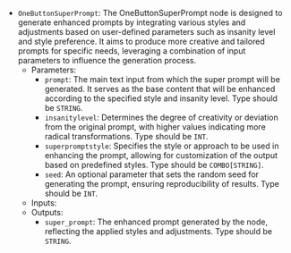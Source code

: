 - `OneButtonSuperPrompt`: The OneButtonSuperPrompt node is designed to generate enhanced prompts by integrating various styles and adjustments based on user-defined parameters such as insanity level and style preference. It aims to produce more creative and tailored prompts for specific needs, leveraging a combination of input parameters to influence the generation process.
    - Parameters:
        - `prompt`: The main text input from which the super prompt will be generated. It serves as the base content that will be enhanced according to the specified style and insanity level. Type should be `STRING`.
        - `insanitylevel`: Determines the degree of creativity or deviation from the original prompt, with higher values indicating more radical transformations. Type should be `INT`.
        - `superpromptstyle`: Specifies the style or approach to be used in enhancing the prompt, allowing for customization of the output based on predefined styles. Type should be `COMBO[STRING]`.
        - `seed`: An optional parameter that sets the random seed for generating the prompt, ensuring reproducibility of results. Type should be `INT`.
    - Inputs:
    - Outputs:
        - `super_prompt`: The enhanced prompt generated by the node, reflecting the applied styles and adjustments. Type should be `STRING`.

